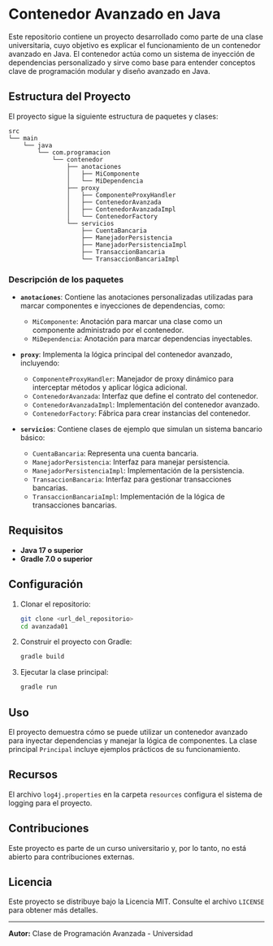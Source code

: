 # Contenedor Avanzado en Java

Este repositorio contiene un proyecto desarrollado como parte de una clase universitaria, cuyo objetivo es explicar el funcionamiento de un contenedor avanzado en Java. El contenedor actúa como un sistema de inyección de dependencias personalizado y sirve como base para entender conceptos clave de programación modular y diseño avanzado en Java.

## Estructura del Proyecto

El proyecto sigue la siguiente estructura de paquetes y clases:

```
src
└── main
    └── java
        └── com.programacion
            └── contenedor
                ├── anotaciones
                │   ├── MiComponente
                │   └── MiDependencia
                ├── proxy
                │   ├── ComponenteProxyHandler
                │   ├── ContenedorAvanzada
                │   ├── ContenedorAvanzadaImpl
                │   └── ContenedorFactory
                └── servicios
                    ├── CuentaBancaria
                    ├── ManejadorPersistencia
                    ├── ManejadorPersistenciaImpl
                    ├── TransaccionBancaria
                    └── TransaccionBancariaImpl
```

### Descripción de los paquetes

- **`anotaciones`**: Contiene las anotaciones personalizadas utilizadas para marcar componentes e inyecciones de dependencias, como:
  - `MiComponente`: Anotación para marcar una clase como un componente administrado por el contenedor.
  - `MiDependencia`: Anotación para marcar dependencias inyectables.

- **`proxy`**: Implementa la lógica principal del contenedor avanzado, incluyendo:
  - `ComponenteProxyHandler`: Manejador de proxy dinámico para interceptar métodos y aplicar lógica adicional.
  - `ContenedorAvanzada`: Interfaz que define el contrato del contenedor.
  - `ContenedorAvanzadaImpl`: Implementación del contenedor avanzado.
  - `ContenedorFactory`: Fábrica para crear instancias del contenedor.

- **`servicios`**: Contiene clases de ejemplo que simulan un sistema bancario básico:
  - `CuentaBancaria`: Representa una cuenta bancaria.
  - `ManejadorPersistencia`: Interfaz para manejar persistencia.
  - `ManejadorPersistenciaImpl`: Implementación de la persistencia.
  - `TransaccionBancaria`: Interfaz para gestionar transacciones bancarias.
  - `TransaccionBancariaImpl`: Implementación de la lógica de transacciones bancarias.

## Requisitos

- **Java 17 o superior**
- **Gradle 7.0 o superior**

## Configuración

1. Clonar el repositorio:
   ```bash
   git clone <url_del_repositorio>
   cd avanzada01
   ```
2. Construir el proyecto con Gradle:
   ```bash
   gradle build
   ```
3. Ejecutar la clase principal:
   ```bash
   gradle run
   ```

## Uso

El proyecto demuestra cómo se puede utilizar un contenedor avanzado para inyectar dependencias y manejar la lógica de componentes. La clase principal `Principal` incluye ejemplos prácticos de su funcionamiento.

## Recursos

El archivo `log4j.properties` en la carpeta `resources` configura el sistema de logging para el proyecto.

## Contribuciones

Este proyecto es parte de un curso universitario y, por lo tanto, no está abierto para contribuciones externas.

## Licencia

Este proyecto se distribuye bajo la Licencia MIT. Consulte el archivo `LICENSE` para obtener más detalles.

---

**Autor:**
Clase de Programación Avanzada - Universidad

